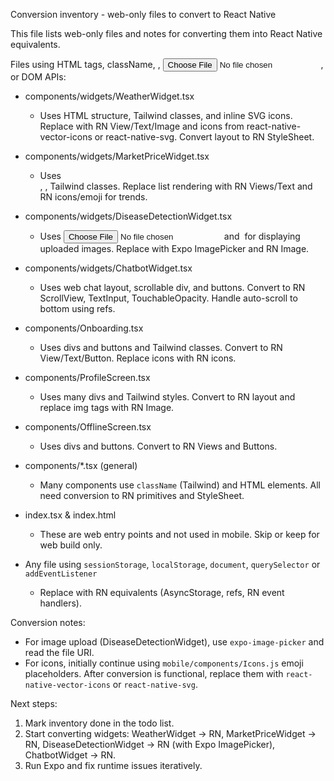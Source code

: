 Conversion inventory - web-only files to convert to React Native

This file lists web-only files and notes for converting them into React Native equivalents.

Files using HTML tags, className, <img>, <input type="file">, or DOM APIs:

- components/widgets/WeatherWidget.tsx
  - Uses HTML structure, Tailwind classes, and inline SVG icons. Replace with RN View/Text/Image and icons from react-native-vector-icons or react-native-svg. Convert layout to RN StyleSheet.

- components/widgets/MarketPriceWidget.tsx
  - Uses <div>, <span>, Tailwind classes. Replace list rendering with RN Views/Text and RN icons/emoji for trends.

- components/widgets/DiseaseDetectionWidget.tsx
  - Uses <input type="file"> and <img> for displaying uploaded images. Replace with Expo ImagePicker and RN Image.

- components/widgets/ChatbotWidget.tsx
  - Uses web chat layout, scrollable div, and buttons. Convert to RN ScrollView, TextInput, TouchableOpacity. Handle auto-scroll to bottom using refs.

- components/Onboarding.tsx
  - Uses divs and buttons and Tailwind classes. Convert to RN View/Text/Button. Replace icons with RN icons.

- components/ProfileScreen.tsx
  - Uses many divs and Tailwind styles. Convert to RN layout and replace img tags with RN Image.

- components/OfflineScreen.tsx
  - Uses divs and buttons. Convert to RN Views and Buttons.

- components/*.tsx (general)
  - Many components use `className` (Tailwind) and HTML elements. All need conversion to RN primitives and StyleSheet.

- index.tsx & index.html
  - These are web entry points and not used in mobile. Skip or keep for web build only.

- Any file using `sessionStorage`, `localStorage`, `document`, `querySelector` or `addEventListener`
  - Replace with RN equivalents (AsyncStorage, refs, RN event handlers).

Conversion notes:
- For image upload (DiseaseDetectionWidget), use `expo-image-picker` and read the file URI.
- For icons, initially continue using `mobile/components/Icons.js` emoji placeholders. After conversion is functional, replace them with `react-native-vector-icons` or `react-native-svg`.

Next steps:
1. Mark inventory done in the todo list.
2. Start converting widgets: WeatherWidget -> RN, MarketPriceWidget -> RN, DiseaseDetectionWidget -> RN (with Expo ImagePicker), ChatbotWidget -> RN.
3. Run Expo and fix runtime issues iteratively.

